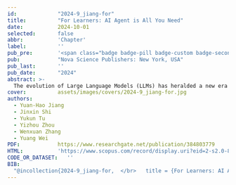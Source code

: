 ```yaml
---
id:             "2024-9_jiang-for"
title:          "For Learners: AI Agent is All You Need"
date:           2024-10-01
selected:       false
abbr:           'Chapter'
label:          ''
pub_pre:        '<span class="badge badge-pill badge-custom badge-secondary">Book Chapter</span> '
pub:            "Nova Science Publishers: New York, USA"
pub_last:       ''
pub_date:       "2024"
abstract: >-
  The evolution of Large Language Models (LLMs) has heralded a new era in education. Moreover, by endowing Artificial Intelligence (AI) Agents with natural language processing (NLP) capabilities via the utilization of LLMs, AI Agents can actively engage in the learning process, thereby more precisely assessing learning outcomes and offering targeted assistance to learners, introducing novel pedagogical approaches. Drawing inspiration from the von Neumann Machine, this chapter delves into the role of AI Agents in the educational domain and introduces the von Neumann AI Agent Framework, which decomposes each AI Agent into four modules: the control unit, the logic unit, the memory unit, and the input-output devices. Grounded in the modular definition of AI Agents, they can accomplish task decomposition, self-reflection, memory processing, and tool invocation by accessing different modules, ultimately obtaining the desired output from learners. Additionally, we provide visual representations of the technologies associated with these tasks, such as Chain of Thought, Reson+Act, and Multi-Agent Debate. Following this, we examine the utilization of AI Agents in evaluating and improving learning outcomes, while briefly exploring the phenomenon of swarm intelligence that may manifest during the collaborative interactions of multiple AI Agents.
cover:          assets/images/covers/2024-9_jiang-for.jpg
authors:
  - Yuan-Hao Jiang
  - Jinxin Shi
  - Yukun Tu
  - Yizhou Zhou
  - Wenxuan Zhang
  - Yuang Wei
PDF:            https://www.researchgate.net/publication/384803779
HTML:           'https://www.scopus.com/record/display.uri?eid=2-s2.0-85209600202&origin=recordpage'
CODE_OR_DATASET:   ''
BIB: 
  "@incollection{2024-9_jiang-for,	</br>	title = {For Learners: AI Agent is All You Need},	</br>	booktitle = {Enhancing Educational Practices: Strategies for Assessing and Improving Learning Outcomes},	</br>	address = {New York, NY, USA},	</br>	publisher = {Nova Science Publishers},	</br>	author = {Jiang, Yuan-Hao and Shi, Jinxin and Tu, Yukun and Zhou, Yizhou and Zhang, Wenxuan and Wei, Yuang},	</br>	editor = {Wei, Yuang and Qi, Changyong and Jiang, Yuan-Hao and Dai, Ling},	</br>	year = {2024},	</br>	isbn = {979-8-89530-030-5},	</br>	doi = {https://doi.org/10.52305/RUIG5131},	</br>	pages = {21--46},	</br>}"
---
```

